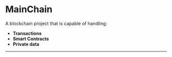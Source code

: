 # MainChain

A blockchain project that is capable of handling:
- **Transactions**
- **Smart Contracts**
- **Private data**

****
